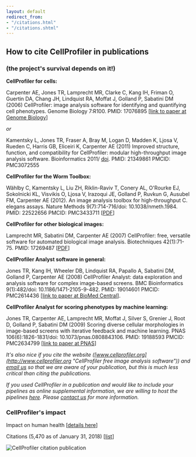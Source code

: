 ```yaml
---
layout: default
redirect_from:
- "/citations.html"
- "/citations.shtml"
---
```

How to cite CellProfiler in publications
----------------------------------------
### (the project's survival depends on it!)

__CellProfiler for cells:__

Carpenter AE, Jones TR, Lamprecht MR, Clarke C, Kang IH, Friman O, Guertin DA, Chang JH, Lindquist RA, Moffat J, Golland P, Sabatini DM (2006) CellProfiler: image analysis software for identifying and quantifying cell phenotypes. Genome Biology 7:R100. PMID: 17076895 [[link to paper at Genome Biology](http://genomebiology.com/2006/7/10/R100 "Genome biology image analysis paper")]

_or_

Kamentsky L, Jones TR, Fraser A, Bray M, Logan D, Madden K, Ljosa V, Rueden C, Harris GB, Eliceiri K, Carpenter AE (2011) Improved structure, function, and compatibility for CellProfiler: modular high-throughput image analysis software. Bioinformatics 2011/ [doi](http://bioinformatics.oxfordjournals.org/content/27/8/1179.full.pdf?keytype=ref&ijkey=ujLFUXwONdtX58c). PMID: 21349861 PMCID: PMC3072555

__CellProfiler for the Worm Toolbox:__

Wählby C, Kamentsky L, Liu ZH, Riklin-Raviv T, Conery AL, O'Rourke EJ, Sokolnicki KL, Visvikis O, Ljosa V, Irazoqui JE, Golland P, Ruvkun G, Ausubel FM, Carpenter AE (2012). An image analysis toolbox for high-throughput C. elegans assays. Nature Methods 9(7):714-716/doi: 10.1038/nmeth.1984. PMID: 22522656 PMCID: PMC3433711 [[PDF](http://d1zymp9ayga15t.cloudfront.net/content/papers/59-Wahlby_NatMeth_2012.pdf)]

__CellProfiler for other biological images:__

Lamprecht MR, Sabatini DM, Carpenter AE (2007) CellProfiler: free, versatile software for automated biological image analysis. Biotechniques 42(1):71-75. PMID: 17269487 [[PDF](http://d1zymp9ayga15t.cloudfront.net/content/papers/26-Lamprecht_Biotech_2007.pdf)]

__CellProfiler Analyst software in general:__

Jones TR, Kang IH, Wheeler DB, Lindquist RA, Papallo A, Sabatini DM, Golland P, Carpenter AE (2008) CellProfiler Analyst: data exploration and analysis software for complex image-based screens. BMC Bioinformatics 9(1):482/doi: 10.1186/1471-2105-9-482. PMID: 19014601 PMCID: PMC2614436 [[link to paper at BioMed Central](http://www.biomedcentral.com/1471-2105/9/482)].

__CellProfiler Analyst for scoring phenotypes by machine learning:__

Jones TR, Carpenter AE, Lamprecht MR, Moffat J, Silver S, Grenier J, Root D, Golland P, Sabatini DM (2009) Scoring diverse cellular morphologies in image-based screens with iterative feedback and machine learning. PNAS 106(6):1826-1831/doi: 10.1073/pnas.0808843106. PMID: 19188593 PMCID: PMC2634799 [[link to paper at PNAS](http://www.pnas.org/content/106/6/1826)]

_It's also nice if you cite the website ([www.cellprofiler.org](http://www.cellprofiler.org "CellProfiler free image analysis software")) and [email us](mailto:imagingadmin@broadinstitute.org) so that we are aware of your publication, but this is much less critical than citing the publications._

_If you used CellProfiler in a publication and would like to include your pipelines as online supplemental information, we are willing to host the pipelines [here](/examples/published_pipelines). Please [contact us](mailto:imagingadmin@broadinstitute.org) for more information._

### CellProfiler's impact

Impact on human health [[details here](/impact/)]

Citations (5,470 as of January 31, 2018) [[list](https://scholar.google.com/scholar?q=%22www+cellprofiler+org%22+OR+CellProfiler+OR+%22cellprofiler%22&hl=en&as_sdt=0,22)]

![CellProfiler citation publication](http://d1zymp9ayga15t.cloudfront.net/images/CP_cite_chart26.png)
